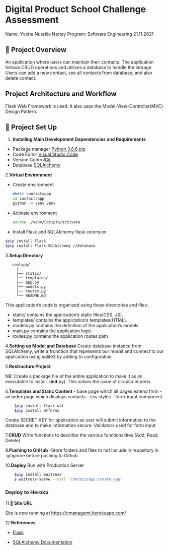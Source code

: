 
# Digital Product School Challenge Assessment

Name: Yvette Nuerkie Nartey
Program: Software Engineering
21.11.2021

## 🚀 Project Overview

An application where users can maintain their contacts. The application follows CRUD operations and utilizes a database to handle the storage.
Users can add a new contact, see all contacts from database, and also delete contact.  

## Project Architecture and Workflow

Flask Web Framework is used. It also uses the Model-View-Controller(MVC) Design Pattern.

## 🚀 Project Set Up

1. **Installing Main Development Dependencies and Requirements**

- Package manager [Python 3.8.6 pip](https://www.python.org/)
- Code Editor [Visual Studio Code](https://code.visualstudio.com/)
- Version Control[Git](https://git-scm.com/)
- Database [SQLAlchemy](https://www.sqlalchemy.org/)

2.**Virtual Environment**

- Create environment

    ```bash
    mkdir contactsapp
    cd contactsapp
    python -m venv venv
    ```

- Activate environment

    ```bash
    source ./venv/Scripts/activate
    ```

- Install Flask and SQLAlchemy flask extension

 ```bash
$pip install Flask
$pip install Flask-SQLAlchemy //database
 ```

3.**Setup Directory**

 ```shell
    contapp/
      ├
      ├── static/
      ├── templates/
      ├── app.py
      ├── models.py
      ├── routes.py
      └── README.md
```

This application’s code is organized using these directories and files:

- static/ contains the application’s static files(CSS, JS).
- templates/ contains the application’s templates(HTML).
- models.py contains the definition of the application’s models.
- main.py contains the application logic.
- routes.py contains the application routes path

4.**Setting up Model and Database**
Create database instance from SQLAlchemy, write a frunction that represents our model and connect to our application using sqlite3 by adding to configuration

5.**Restructure Project**

NB: Create a package file of the entire application to make it as an executable to install. (__init__.py). This solves the issue of circular imports.

6.**Templates and Static Content**
    - base page which all pages extend from
    - an index page which displays contacts
    - css styles
    - form-input component.

```bash
    $pip install flask-wtf
    $pip install wtforms
```

Create SECRET KEY for application as user will submit information to the database and to make information secure.
Validators used for form input

7.**CRUD**
Write functions to describe the various functionalities (Add, Read, Delete)

9.**Pushing to GitHub**
    -Store folders and files to not include in repository in .gitignore before pushing to Github

10.**Deploy**
Run with Production Server

```bash
    $pip install waitress
    $ waitress-serve --call 'contactsapp:create_app'
```

### Deploy to Heroku

11.**💫 Site URL**

Site is now running at <https://cmanagemt.herokuapp.com/>

12.**References**

- [Flask](https://strapi.io/documentation/developer-docs/latest/getting-started/introduction.html)

- [SQLAlchemy Documentation](https://www.sqlalchemy.org/)

